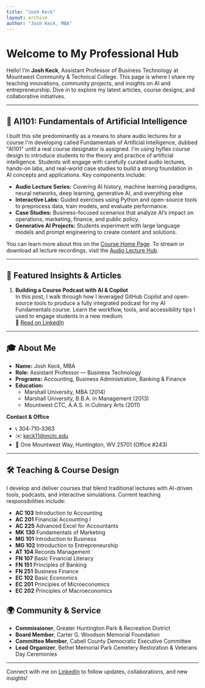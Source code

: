 ```yaml
---
title: "Josh Keck"
layout: archive
author: "Josh Keck, MBA"
---
```


# Welcome to My Professional Hub

Hello! I’m **Josh Keck**, Assistant Professor of Business Technology at Mountwest Community & Technical College. This page is where I share my teaching innovations, community projects, and insights on AI and entrepreneurship. Dive in to explore my latest articles, course designs, and collaborative initiatives.

---

## 🤖 AI101: Fundamentals of Artificial Intelligence

I built this site predominantly as a means to share audio lectures for a course I'm developing called Fundamentals of Artificial Intelligence, dubbed "AI101" until a real course designator is assigned. I'm using hyflex course design to introduce students to the theory and practice of artificial intelligence. Students will engage with carefully curated audio lectures, hands-on labs, and real-world case studies to build a strong foundation in AI concepts and applications. Key components include:

- **Audio Lecture Series:** Covering AI history, machine learning paradigms, neural networks, deep learning, generative AI, and everything else
- **Interactive Labs:** Guided exercises using Python and open-source tools to preprocess data, train models, and evaluate performance.  
- **Case Studies:** Business-focused scenarios that analyze AI’s impact on operations, marketing, finance, and public policy.  
- **Generative AI Projects:** Students experiment with large language models and prompt engineering to create content and solutions.

You can learn more about this on the [Course Home Page](/course/ai101). To stream or download all lecture recordings, visit the [Audio Lecture Hub](/course/ai101/playlist).

---

## 🌟 Featured Insights & Articles

1. **Building a Course Podcast with AI & Copilot**  
   In this post, I walk through how I leveraged GitHub Copilot and open-source tools to produce a fully integrated podcast for my AI Fundamentals course. Learn the workflow, tools, and accessibility tips I used to engage students in a new medium.  
   🔗 [Read on LinkedIn](https://www.linkedin.com/pulse/building-course-podcast-ai-copilot-josh-keck-dkrhe/?trackingId=wFpN%2BIFCTkC4P80Hn%2B3grQ%3D%3D)


---

## 🎓 About Me

- **Name:** Josh Keck, MBA  
- **Role:** Assistant Professor — Business Technology  
- **Programs:** Accounting, Business Administration, Banking & Finance  
- **Education:**  
  - Marshall University, MBA (2014)  
  - Marshall University, B.B.A. in Management (2013)  
  - Mountwest CTC, A.A.S. in Culinary Arts (2011)

**Contact & Office**  
- 📞 304‑710‑3363  
- ✉️ keck11@mctc.edu  
- 🏢 One Mountwest Way, Huntington, WV 25701  (Office #243)  

---

## 🛠️ Teaching & Course Design

I develop and deliver courses that blend traditional lectures with AI-driven tools, podcasts, and interactive simulations. Current teaching responsibilities include:

- **AC 103** Introduction to Accounting  
- **AC 201** Financial Accounting I  
- **AC 225** Advanced Excel for Accountants  
- **MK 130** Fundamentals of Marketing  
- **MG 101** Introduction to Business  
- **MG 102** Introduction to Entrepreneurship  
- **AT 104** Records Management  
- **FN 107** Basic Financial Literacy  
- **FN 151** Principles of Banking  
- **FN 251** Business Finance  
- **EC 102** Basic Economics  
- **EC 201** Principles of Microeconomics  
- **EC 202** Principles of Macroeconomics


## 🌍 Community & Service

- **Commissioner**, Greater Huntington Park & Recreation District  
- **Board Member**, Carter G. Woodson Memorial Foundation  
- **Committee Member**, Cabell County Democratic Executive Committee  
- **Lead Organizer**, Bethel Memorial Park Cemetery Restoration & Veterans Day Ceremonies

---


Connect with me on [LinkedIn](https://www.linkedin.com/in/josh-keck/) to follow updates, collaborations, and new insights!  
